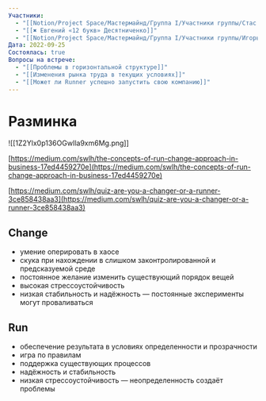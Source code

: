 ```yaml
---
Участники:
  - "[[Notion/Project Space/Мастермайнд/Группа I/Участники группы/Стас Харламов/Стас Харламов\\|Стас Харламов]]"
  - "[[✖️ Евгений «12 букв» Десятниченко]]"
  - "[[Notion/Project Space/Мастермайнд/Группа I/Участники группы/Игорь Алексеенко/Игорь Алексеенко\\|Игорь Алексеенко]]"
Дата: 2022-09-25
Состоялась: true
Вопросы на встрече:
  - "[[Проблемы в горизонтальной структуре]]"
  - "[[Изменения рынка труда в текущих условиях]]"
  - "[[Может ли Runner успешно запустить свою компанию]]"
---
```

# Разминка

![[1Z2Ylx0p136OGwIla9xm6Mg.png]]

[https://medium.com/swlh/the-concepts-of-run-change-approach-in-business-17ed4459270e](https://medium.com/swlh/the-concepts-of-run-change-approach-in-business-17ed4459270e)

[https://medium.com/swlh/quiz-are-you-a-changer-or-a-runner-3ce858438aa3](https://medium.com/swlh/quiz-are-you-a-changer-or-a-runner-3ce858438aa3)

## Change

- умение оперировать в хаосе
- скука при нахождении в слишком законтролированной и предсказуемой среде
- постоянное желание изменить существующий порядок вещей
- высокая стрессоустойчивость
- низкая стабильность и надёжность — постоянные эксперименты могут проваливаться

## Run

- обеспечение результата в условиях определенности и прозрачности
- игра по правилам
- поддержка существующих процессов
- надёжность и стабильность
- низкая стрессоустойчивость — неопределенность создаёт проблемы
